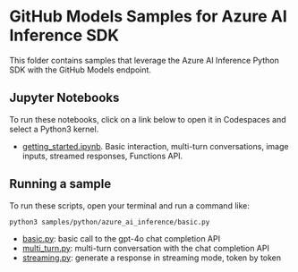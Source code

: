 # GitHub Models Samples for Azure AI Inference SDK

This folder contains samples that leverage the Azure AI Inference Python SDK with the GitHub Models endpoint.

## Jupyter Notebooks

To run these notebooks, click on a link below to open it in Codespaces and select a Python3 kernel.

* [getting_started.ipynb](getting_started.ipynb). Basic interaction, multi-turn conversations, image inputs, streamed responses, Functions API.

## Running a sample

To run these scripts, open your terminal and run a command like:

```shell
python3 samples/python/azure_ai_inference/basic.py
```

* [basic.py](basic.py): basic call to the gpt-4o chat completion API
* [multi_turn.py](multi_turn.py): multi-turn conversation with the chat completion API
* [streaming.py](streaming.py): generate a response in streaming mode, token by token
